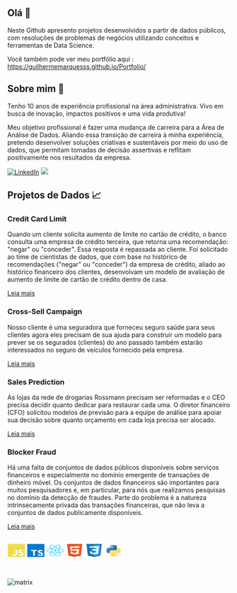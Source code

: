## Olá 👋
Neste Github apresento projetos desenvolvidos a partir de dados públicos, 
com resoluções de problemas de negócios utilizando conceitos e ferramentas de Data Science.

Você também pode ver meu portfólio aqui : https://guilhermemarquesss.github.io/Portfolio/

## Sobre mim 🚀

Tenho 10 anos de experiência profissional na área administrativa.
Vivo em busca de inovação, impactos positivos e uma vida produtiva!


Meu objetivo profissional é fazer uma mudança de carreira para a Área de Análise de Dados. Aliando essa transição de carreira à minha experiência, pretendo desenvolver soluções criativas e sustentáveis por meio do uso de dados, que permitam tomadas de decisão assertivas e reflitam positivamente nos resultados da empresa.

 <a href="https://www.linkedin.com/in/guilherme-marques-48174421b/">
         <img alt="LinkedIn" src="https://img.shields.io/badge/LinkedIn-0077B5?style=for-the-badge&logo=linkedin&logoColor=white"></a>
 <a href="https://wa.me/5535984094692" target="_blank">
         <img src="https://img.shields.io/badge/WhatsApp-25D366?style=for-the-badge&logo=whatsapp&logoColor=white" target="_blank"></a> 

## Projetos de Dados 📈

### Credit Card Limit
Quando um cliente solicita aumento de limite no cartão de crédito, o banco consulta uma empresa de crédito terceira, que retorna uma recomendação: "negar" ou "conceder". Essa resposta é repassada ao cliente. Foi solicitado ao time de cientistas de dados, que com base no histórico de recomendações ("negar" ou "conceder") da empresa de crédito, aliado ao histórico financeiro dos clientes, desenvolvam um modelo de avaliação de aumento de limite de cartão de crédito dentro de casa.

[Leia mais](https://github.com/GuilhermeMarquesss/Credit-Card)

### Cross-Sell Campaign
Nosso cliente é uma seguradora que forneceu seguro saúde para seus clientes agora eles precisam de sua ajuda para construir um modelo para prever se os segurados (clientes) do ano passado também estarão interessados no seguro de veículos fornecido pela empresa.

[Leia mais](https://github.com/GuilhermeMarquesss/Health_Insurance_Cross_Sell)

### Sales Prediction
As lojas da rede de drogarias Rossmann precisam ser reformadas e o CEO precisa decidir quanto dedicar para restaurar cada uma. O diretor financeiro (CFO) solicitou modelos de previsão para a equipe de análise para apoiar sua decisão sobre quanto orçamento em cada loja precisa ser alocado.

[Leia mais](https://github.com/GuilhermeMarquesss/DataScience_Em_Producao)

### Blocker Fraud
Há uma falta de conjuntos de dados públicos disponíveis sobre serviços financeiros e especialmente no domínio emergente de transações de dinheiro móvel. Os conjuntos de dados financeiros são importantes para muitos pesquisadores e, em particular, para nós que realizamos pesquisas no domínio da detecção de fraudes. Parte do problema é a natureza intrinsecamente privada das transações financeiras, que não leva a conjuntos de dados publicamente disponíveis.

[Leia mais](https://github.com/GuilhermeMarquesss/Block_Fraud)



 
<div style="display: inline_block"><br>
  <img align="center" alt="GUI-Js" height="30" width="40" src="https://raw.githubusercontent.com/devicons/devicon/master/icons/javascript/javascript-plain.svg">
  <img align="center" alt="GUI-Ts" height="30" width="40" src="https://raw.githubusercontent.com/devicons/devicon/master/icons/typescript/typescript-plain.svg">
  <img align="center" alt="GUI-React" height="30" width="40" src="https://raw.githubusercontent.com/devicons/devicon/master/icons/react/react-original.svg">
  <img align="center" alt="GUI-HTML" height="30" width="40" src="https://raw.githubusercontent.com/devicons/devicon/master/icons/html5/html5-original.svg">
  <img align="center" alt="GUI-CSS" height="30" width="40" src="https://raw.githubusercontent.com/devicons/devicon/master/icons/css3/css3-original.svg">
  <img align="center" alt="GUI-Python" height="30" width="40" src="https://raw.githubusercontent.com/devicons/devicon/master/icons/python/python-original.svg">
</div> 
 <BR>

<br>  
  
  
![matrix](https://www.imagensanimadas.com/data/media/568/matrix-imagem-animada-0013.gif)

</div>

